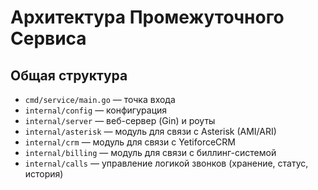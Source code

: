 # Архитектура Промежуточного Сервиса

## Общая структура
- `cmd/service/main.go` — точка входа
- `internal/config` — конфигурация
- `internal/server` — веб-сервер (Gin) и роуты
- `internal/asterisk` — модуль для связи с Asterisk (AMI/ARI)
- `internal/crm` — модуль для связи с YetiforceCRM
- `internal/billing` — модуль для связи с биллинг-системой
- `internal/calls` — управление логикой звонков (хранение, статус, история)
